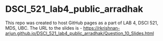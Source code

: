 # DSCI_521_lab4_public_arradhak

This repo was created to host GitHub pages as a part of LAB 4, DSCI 521, MDS, UBC. 
The URL to the slides is - https://rkrishnan-arjun.github.io/DSCI_521_lab4_public_arradhak/Question_10_Slides.html
